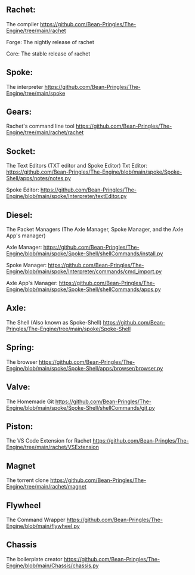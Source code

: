 ## Rachet:
The compiler
https://github.com/Bean-Pringles/The-Engine/tree/main/rachet

Forge:
The nightly release of rachet

Core:
The stable release of rachet

## Spoke:
The interpreter 
https://github.com/Bean-Pringles/The-Engine/tree/main/spoke

## Gears:
Rachet's command line tool
https://github.com/Bean-Pringles/The-Engine/tree/main/rachet/rachet

## Socket:
The Text Editors (TXT editor and Spoke Editor)
Txt Editor:
https://github.com/Bean-Pringles/The-Engine/blob/main/spoke/Spoke-Shell/apps/notes/notes.py

Spoke Editor:
https://github.com/Bean-Pringles/The-Engine/blob/main/spoke/Interpreter/textEditor.py

## Diesel:
The Packet Managers (The Axle Manager, Spoke Manager, and the Axle App's manager)

Axle Manager:
https://github.com/Bean-Pringles/The-Engine/blob/main/spoke/Spoke-Shell/shellCommands/install.py

Spoke Manager:
https://github.com/Bean-Pringles/The-Engine/blob/main/spoke/Interpreter/commands/cmd_import.py

Axle App's Manager:
https://github.com/Bean-Pringles/The-Engine/blob/main/spoke/Spoke-Shell/shellCommands/apps.py

## Axle:
The Shell (Also known as Spoke-Shell)
https://github.com/Bean-Pringles/The-Engine/tree/main/spoke/Spoke-Shell

## Spring:
The browser
https://github.com/Bean-Pringles/The-Engine/blob/main/spoke/Spoke-Shell/apps/browser/browser.py

## Valve:
The Homemade Git
https://github.com/Bean-Pringles/The-Engine/blob/main/spoke/Spoke-Shell/shellCommands/git.py

## Piston:
The VS Code Extension for Rachet
https://github.com/Bean-Pringles/The-Engine/tree/main/rachet/VSExtension

## Magnet
The torrent clone
https://github.com/Bean-Pringles/The-Engine/tree/main/rachet/magnet

## Flywheel
The Command Wrapper
https://github.com/Bean-Pringles/The-Engine/blob/main/flywheel.py

## Chassis
The boilerplate creator
https://github.com/Bean-Pringles/The-Engine/blob/main/Chassis/chassis.py
